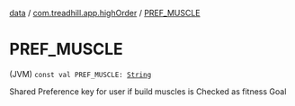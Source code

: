 [data](../index.md) / [com.treadhill.app.highOrder](index.md) / [PREF_MUSCLE](./-p-r-e-f_-m-u-s-c-l-e.md)

# PREF_MUSCLE

(JVM) `const val PREF_MUSCLE: `[`String`](https://kotlinlang.org/api/latest/jvm/stdlib/kotlin/-string/index.html)

Shared Preference key for user if build muscles is Checked as fitness Goal

